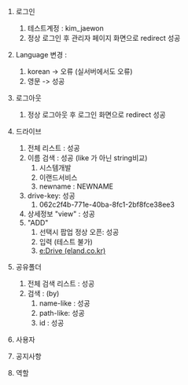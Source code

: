 1. 로그인
	1. 테스트계정 : kim_jaewon
	2. 정상 로그인 후 관리자 페이지 화면으로 redirect 성공
2. Language 변경 : 
	1. korean -> 오류 (실서버에서도 오류)
	2. 영문 -> 성공
3. 로그아웃
	1. 정상 로그아웃 후 로그인 화면으로 redirect 성공
	
4.  드라이브
	1. 전체 리스트 : 성공
	2.  이름 검색 : 성공 (like 가 아닌 string비교)
		1. 시스템개발
		2. 이랜드서비스
		3. newname : NEWNAME
	3. drive-key: 성공
		1. 062c2f4b-771e-40ba-8fc1-2bf8fce38ee3
	4. 상세정보 "view" : 성공
	5. "ADD" 
		1. 선택시 팝업 정상 오픈: 성공
		2. 입력 (테스트 불가)
		3. [e:Drive (eland.co.kr)](https://edrive.eland.co.kr/)
5. 공유폴더
	1. 전체 검색 리스트 : 성공
	2.  검색 : (by)
		1. name-like : 성공
		2. path-like: 성공
		3. id : 성공
6. 사용자
7. 공지사항
8. 역할
